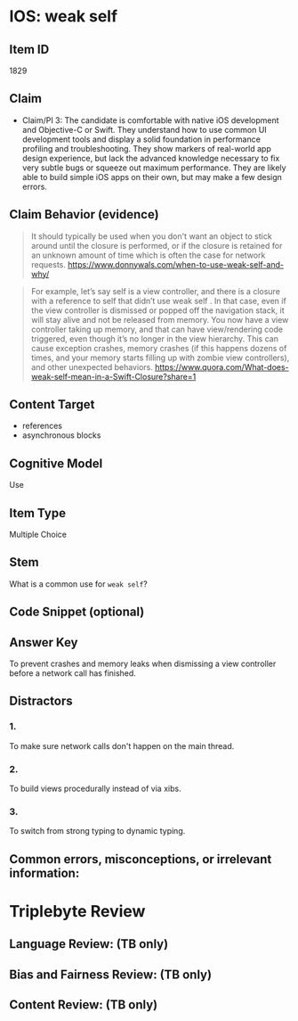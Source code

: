 # IOS: weak self


## Item ID
1829

## Claim
-   Claim/PI 3: The candidate is comfortable with native iOS development and Objective-C or Swift. They understand how to use common UI development tools and display a solid foundation in performance profiling and troubleshooting. They show markers of real-world app design experience, but lack the advanced knowledge necessary to fix very subtle bugs or squeeze out maximum performance. They are likely able to build simple iOS apps on their own, but may make a few design errors.


## Claim Behavior (evidence)

> It should typically be used when you don't want an object to stick around until the closure is performed, or if the closure is retained for an unknown amount of time which is often the case for network requests.
https://www.donnywals.com/when-to-use-weak-self-and-why/

> For example, let’s say self is a view controller, and there is a closure with a reference to self that didn’t use weak self . In that case, even if the view controller is dismissed or popped off the navigation stack, it will stay alive and not be released from memory. You now have a view controller taking up memory, and that can have view/rendering code triggered, even though it’s no longer in the view hierarchy. This can cause exception crashes, memory crashes (if this happens dozens of times, and your memory starts filling up with zombie view controllers), and other unexpected behaviors.
https://www.quora.com/What-does-weak-self-mean-in-a-Swift-Closure?share=1

## Content Target
* references
* asynchronous blocks


## Cognitive Model
Use


## Item Type
Multiple Choice


## Stem
What is a common use for `weak self`?


## Code Snippet (optional)



## Answer Key
To prevent crashes and memory leaks when dismissing a view controller before a network call has finished.


## Distractors
### 1.
To make sure network calls don't happen on the main thread.


### 2.
To build views procedurally instead of via xibs.


### 3.
To switch from strong typing to dynamic typing.


## Common errors, misconceptions, or irrelevant information:



# Triplebyte Review


## Language Review: (TB only)


## Bias and Fairness Review: (TB only)


## Content Review: (TB only)

